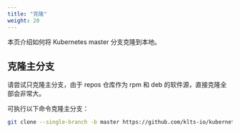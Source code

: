 ```yaml
---
title: "克隆"
weight: 20
---
```

本页介绍如何将 Kubernetes master 分支克隆到本地。
## 克隆主分支
请尝试只克隆主分支，由于 repos 仓库作为 rpm 和 deb 的软件源，直接克隆全部会非常大。

可执行以下命令克隆主分支：

``` bash
git clone --single-branch -b master https://github.com/klts-io/kubernetes-lts
```
